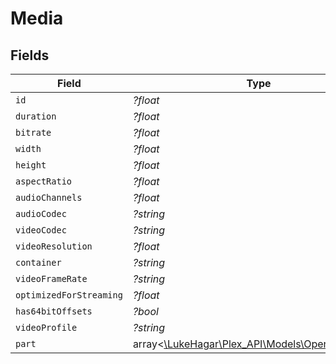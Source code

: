 # Media


## Fields

| Field                                                                                | Type                                                                                 | Required                                                                             | Description                                                                          | Example                                                                              |
| ------------------------------------------------------------------------------------ | ------------------------------------------------------------------------------------ | ------------------------------------------------------------------------------------ | ------------------------------------------------------------------------------------ | ------------------------------------------------------------------------------------ |
| `id`                                                                                 | *?float*                                                                             | :heavy_minus_sign:                                                                   | N/A                                                                                  | 120345                                                                               |
| `duration`                                                                           | *?float*                                                                             | :heavy_minus_sign:                                                                   | N/A                                                                                  | 7474422                                                                              |
| `bitrate`                                                                            | *?float*                                                                             | :heavy_minus_sign:                                                                   | N/A                                                                                  | 3623                                                                                 |
| `width`                                                                              | *?float*                                                                             | :heavy_minus_sign:                                                                   | N/A                                                                                  | 1920                                                                                 |
| `height`                                                                             | *?float*                                                                             | :heavy_minus_sign:                                                                   | N/A                                                                                  | 804                                                                                  |
| `aspectRatio`                                                                        | *?float*                                                                             | :heavy_minus_sign:                                                                   | N/A                                                                                  | 2.35                                                                                 |
| `audioChannels`                                                                      | *?float*                                                                             | :heavy_minus_sign:                                                                   | N/A                                                                                  | 6                                                                                    |
| `audioCodec`                                                                         | *?string*                                                                            | :heavy_minus_sign:                                                                   | N/A                                                                                  | ac3                                                                                  |
| `videoCodec`                                                                         | *?string*                                                                            | :heavy_minus_sign:                                                                   | N/A                                                                                  | h264                                                                                 |
| `videoResolution`                                                                    | *?float*                                                                             | :heavy_minus_sign:                                                                   | N/A                                                                                  | 1080                                                                                 |
| `container`                                                                          | *?string*                                                                            | :heavy_minus_sign:                                                                   | N/A                                                                                  | mp4                                                                                  |
| `videoFrameRate`                                                                     | *?string*                                                                            | :heavy_minus_sign:                                                                   | N/A                                                                                  | 24p                                                                                  |
| `optimizedForStreaming`                                                              | *?float*                                                                             | :heavy_minus_sign:                                                                   | N/A                                                                                  | 0                                                                                    |
| `has64bitOffsets`                                                                    | *?bool*                                                                              | :heavy_minus_sign:                                                                   | N/A                                                                                  |                                                                                      |
| `videoProfile`                                                                       | *?string*                                                                            | :heavy_minus_sign:                                                                   | N/A                                                                                  | high                                                                                 |
| `part`                                                                               | array<[\LukeHagar\Plex_API\Models\Operations\Part](../../Models/Operations/Part.md)> | :heavy_minus_sign:                                                                   | N/A                                                                                  |                                                                                      |